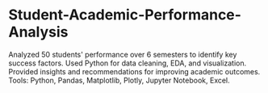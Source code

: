 # Student-Academic-Performance-Analysis
Analyzed 50 students' performance over 6 semesters to identify key success factors. Used Python for data cleaning, EDA, and visualization. Provided insights and recommendations for improving academic outcomes. Tools: Python, Pandas, Matplotlib, Plotly, Jupyter Notebook, Excel.
